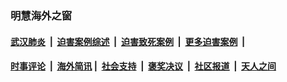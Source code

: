 
### 明慧海外之窗

####  [武汉肺炎](indexes/365.md?t=06071401) &nbsp;|&nbsp;  [迫害案例综述](indexes/328.md?t=06071401) &nbsp;|&nbsp; [迫害致死案例](indexes/277.md?t=06071401)  &nbsp;|&nbsp; [更多迫害案例](indexes/81.md?t=06071401)  &nbsp;|&nbsp; 
####  [时事评论](indexes/19.md?t=06071401) &nbsp;|&nbsp; [海外简讯](indexes/245.md?t=06071401)&nbsp;|&nbsp;  [社会支持](indexes/140.md?t=06071401) &nbsp;|&nbsp; [褒奖决议](indexes/282.md?t=06071401) &nbsp;|&nbsp; [社区报道](indexes/91.md?t=06071401)  &nbsp;|&nbsp; [天人之间](indexes/78.md?t=06071401) 

